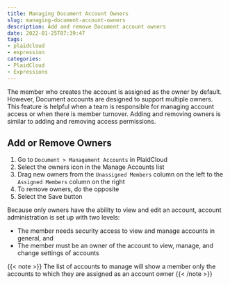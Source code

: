 ```yaml
---
title: Managing Document Account Owners
slug: managing-document-account-owners
description: Add and remove Document account owners
date: 2022-01-25T07:39:47
tags:
- plaidcloud
- expression
categories:
- PlaidCloud
- Expressions
---
```



The member who creates the account is assigned as the owner by default. However, Document accounts are designed to support multiple owners. This feature is helpful when a team is responsible for managing account access or when there is member turnover. Adding and removing owners is similar to adding and removing access permissions.

## Add or Remove Owners

1. Go to `Document > Management Accounts` in PlaidCloud
2. Select the owners icon in the Manage Accounts list
3. Drag new owners from the `Unassigned Members` column on the left to the `Assigned Members` column on the right
4. To remove owners, do the opposite
5. Select the Save button

Because only owners have the ability to view and edit an account, account administration is set up with two levels:

* The member needs security access to view and manage accounts in general, and
* The member must be an owner of the account to view, manage, and change settings of accounts

{{< note >}}
The list of accounts to manage will show a member only the accounts to which they are assigned as an account owner
{{< /note >}}
